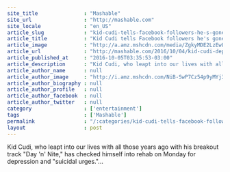 ```yaml
---
site_title               : "Mashable"
site_url                 : "http://mashable.com"
site_locale              : "en_US"
article_slug             : "kid-cudi-tells-facebook-followers-he-s-gone-to-rehab-for-his-mental-health"
article_title            : "Kid Cudi tells Facebook followers he's gone to rehab for his mental health"
article_image            : "http://a.amz.mshcdn.com/media/ZgkyMDE2LzEwLzA1LzYxLzU3ODQ4YTQ0N2FiNTQ2NDk5Nzc1OGIwNTE5NDljOTA4LjFjNWYxLmpwZwpwCXRodW1iCTEyMDB4NjMwCmUJanBn/04396856/73c/57848a447ab5464997758b051949c908.jpg"
article_url              : "http://mashable.com/2016/10/04/kid-cudi-depression-rehab/"
article_published_at     : "2016-10-05T03:35:53-03:00"
article_description      : "Kid Cudi, who leapt into our lives with all those years ago with his breakout track 'Day 'n' Nite,' has checked himself into rehab on Monday for depression and 'suicidal urges.'..."
article_author_name      : null
article_author_image     : "http://i.amz.mshcdn.com/NiB-SwP7Cz54p9yMYj37q1iVavU=/90x90/2016%2F09%2F16%2Fe7%2Fhttpsd2mhye01h4nj2n.cloudfront.netmediaZgkyMDE1LzEx.0f9e7.jpg"
article_author_biography : null
article_author_profile   : null
article_author_facebook  : null
article_author_twitter   : null
category                 : ['entertainment']
tags                     : ['Mashable']
permalink                : "/:categories/kid-cudi-tells-facebook-followers-he-s-gone-to-rehab-for-his-mental-health/"
layout                   : post
---
```


Kid Cudi, who leapt into our lives with all those years ago with his breakout track "Day 'n' Nite," has checked himself into rehab on Monday for depression and "suicidal urges."...
